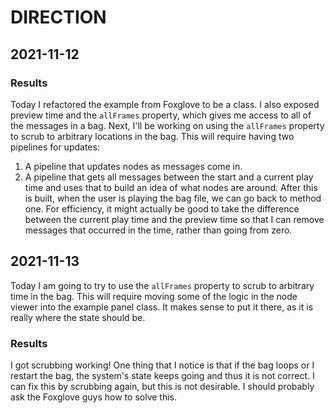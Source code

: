 # DIRECTION

## 2021-11-12

### Results

Today I refactored the example from Foxglove to be a class. I also exposed
preview time and the `allFrames` property, which gives me access to all of the
messages in a bag. Next, I'll be working on using the `allFrames` property to
scrub to arbitrary locations in the bag. This will require having two pipelines
for updates:

1. A pipeline that updates nodes as messages come in.
2. A pipeline that gets all messages between the start and a current play time
   and uses that to build an idea of what nodes are around. After this is built,
   when the user is playing the bag file, we can go back to method one. For
   efficiency, it might actually be good to take the difference between the
   current play time and the preview time so that I can remove messages that
   occurred in the time, rather than going from zero.

## 2021-11-13

Today I am going to try to use the `allFrames` property to scrub to arbitrary
time in the bag. This will require moving some of the logic in the node viewer
into the example panel class. It makes sense to put it there, as it is really
where the state should be.

### Results

I got scrubbing working! One thing that I notice is that if the bag loops or I
restart the bag, the system's state keeps going and thus it is not correct. I
can fix this by scrubbing again, but this is not desirable. I should probably
ask the Foxglove guys how to solve this.
